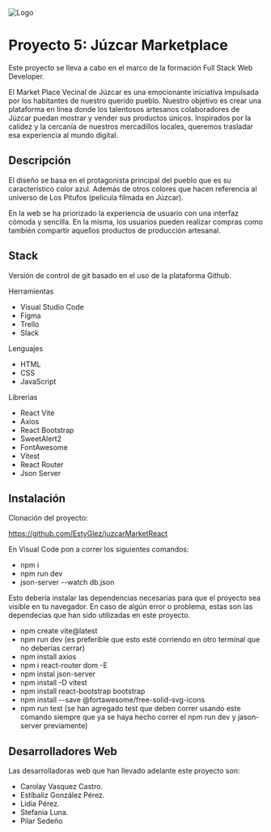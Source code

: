 
![Logo](https://i.postimg.cc/Wzv91k2d/Image20240305084918.png)


# Proyecto 5: Júzcar Marketplace

Este proyecto se lleva a cabo en el marco de la formación Full Stack Web Developer.

El Market Place Vecinal de Júzcar es una emocionante iniciativa impulsada por los habitantes de nuestro querido pueblo. Nuestro objetivo es crear una plataforma en línea donde los talentosos artesanos colaboradores de Júzcar puedan mostrar y vender sus productos únicos. Inspirados por la calidez y la cercanía de nuestros mercadillos locales, queremos trasladar esa experiencia al mundo digital.


## Descripción

El diseño se basa en el protagonista principal del pueblo que es su caracteristico color azul. Además de otros colores que hacen referencia al universo de Los Pitufos (pelicula filmada en Júzcar).

En la web se ha priorizado la experiencia de usuario con una interfaz cómoda y sencilla. En la misma, los usuarios pueden realizar compras como también compartir aquellos productos de producción artesanal.


## Stack

Versión de control de git basado en el uso de la plataforma Github.

Herramientas

- Visual Studio Code
- Figma
- Trello
- Slack

Lenguajes

- HTML
- CSS
- JavaScript

Librerias
- React Vite
- Axios
- React Bootstrap
- SweetAlert2
- FontAwesome
- Vitest
- React Router
- Json Server


## Instalación

Clonación del proyecto:

https://github.com/EstyGlez/juzcarMarketReact

En Visual Code pon a correr los siguientes comandos:

- npm i
- npm run dev
- json-server --watch db.json

Esto debería instalar las dependencias necesarias para que el proyecto sea visible en tu navegador. En caso de algún error o problema, estas son las dependecias que han sido utilizadas en este proyecto.

- npm create vite@latest
- npm run dev (es preferible que esto esté corriendo en otro terminal que no deberías cerrar)
- npm install axios
- npm i react-router dom -E
- npm instal json-server
- npm install -D vitest
- npm install react-bootstrap bootstrap
- npm install --save @fortawesome/free-solid-svg-icons
- npm run test (se han agregado test que deben correr usando este comando siempre que ya se haya hecho correr el npm run dev y jason-server previamente)


## Desarrolladores Web

Las desarrolladoras web que han llevado adelante este proyecto son:
- Carolay Vasquez Castro.
- Estíbaliz González Pérez.
- Lidia Pérez.
- Stefania Luna.
- Pilar Sedeño


 
